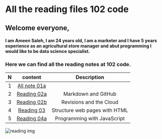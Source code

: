 # All the reading files 102 code

## Welcome everyone,
#### I am **Ameen Saleh**, I am 24 years old, I am a marketer and I have 5 years experience as an agricultural store manager and abut programming I would like to be data science specialist.
  


### Here we can find all the reading notes at 102 code. 



   |N     |content                                                                                    |Description              |
   |:----:|:-----------------------------------------------------------------------------------------:|:-------------------------------:|
   |1     |[All note 01a](https://ameenbassamsaleh.github.io/reading-notes-repo/)                     |                          |
   |2     |[Reading 02a](https://ameenbassamsaleh.github.io/reading-notes-repo/Read%2002a)            |Markdown and GitHub     |
   |3     |[Reading 02b](https://ameenbassamsaleh.github.io/reading-notes-repo/Read02b)               |Revisions and the Cloud   |
   |4     |[Reading 03](https://ameenbassamsaleh.github.io/reading-notes-repo/Read:%2003%20-%20Structure%20web%20pages%20with%20HTML) |Structure web pages with HTML  | 
   |5     |[Reading 04a](https://ameenbassamsaleh.github.io/reading-notes-repo/Read:%2004%20-%20Programming%20with%20JavaScript) |Programming with JavaScript  | 


![reading img](https://scontent.famm10-1.fna.fbcdn.net/v/t1.6435-9/147445362_1386006835070128_4646493620770706255_n.jpg?_nc_cat=110&ccb=1-3&_nc_sid=174925&_nc_eui2=AeG2SPA2vdhTJA1umt_US54gsTkXt2OM_06qMDk7Ua0u1mLJV-EfJR7G9rpfC7McrGAb4ax&_nc_ohc=MxW0yFWNY7gAX8M_9sX&_nc_ht=scontent.famm10-1.fna&oh=49f40f9f2ee2d9a609411b0c3554c93c&oe=60AA641F)

